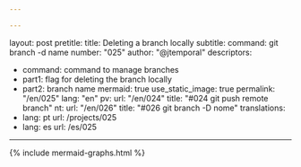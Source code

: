 ```yaml
---

---
```

layout: post
pretitle:
title: Deleting a branch locally
subtitle:
command: git branch -d name
number: "025"
author: "@jtemporal"
descriptors:
  - command: command to manage branches
  - part1: flag for deleting the branch locally
  - part2: branch name
mermaid: true
use_static_image: true
permalink: "/en/025"
lang: "en"
pv:
  url: "/en/024"
  title: "#024 git push remote branch"
nt:
  url: "/en/026"
  title: "#026 git branch -D nome"
translations:
  - lang: pt
    url: /projects/025
  - lang: es
    url: /es/025
---

{% include mermaid-graphs.html %}
